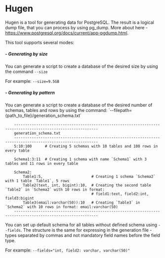 <h1>Hugen</h1>

Hugen is a tool for generating data for PostgreSQL. The result is a logical dump file, that you can process by using 
pg_dump. More about here - https://www.postgresql.org/docs/current/app-pgdump.html.

This tool supports several modes:

<h5>- Generating by size</h5>

You can generate a script to create a database of the desired size by using the command `--size`   

For example: `--size=9.5GB`

<h5>- Generating by pattern</h5>
You can generate a script to create a database of the desired number of schemas, tables and rows by using the command:                                    
`--filepath={path_to_file}/generation_schema.txt`



```                        
    ------------------------------------------------------------------------------------------------------------                                                                          
    generation_schema.txt                                                         
    ------------------------------------------------------------------------------------------------------------
    5:10:100      # Creating 5 schemas with 10 tables and 100 rows in every table     
                                                                                  
    Schema1:3:11  # Creating 1 schema with name `Schema1` with 3 tables and 11 rows in every table                                        
                                                                                  
    Schema2:                                                                      
        Table1:5,                      # Creating 1 schema `Schema2` with 1 table `Table1`, 5 rows    
        Table2(text, int, bigint):10,  # Creating the second table `Table2` in `Schema2` with 10 rows in format:     
                                       # field1:text, field2:int, field3:bigint   
        Table3(email:varchar(50)):10   # Creating `Table3` in `Schema2` with 10 rows in format: email:varchar(50)
    ------------------------------------------------------------------------------------------------------------
```
You can set up default schema for all tables without defined schema using `--fields`. The structure is the same 
for expressing in the generation file - types separated by commas and not mandatory field names before the field type.

For example:
`--fields="int, field2: varchar, varchar(50)"`